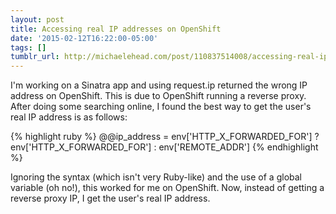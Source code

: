 ```yaml
---
layout: post
title: Accessing real IP addresses on OpenShift
date: '2015-02-12T16:22:00-05:00'
tags: []
tumblr_url: http://michaelehead.com/post/110837514008/accessing-real-ip-addresses-on-openshift
---
```

I'm working on a Sinatra app and using request.ip returned the wrong IP address on OpenShift. This is due to OpenShift running a reverse proxy. After doing some searching online, I found the best way to get the user's real IP address is as follows:

{% highlight ruby %}
@@ip_address = env['HTTP_X_FORWARDED_FOR'] ? env['HTTP_X_FORWARDED_FOR'] : env['REMOTE_ADDR']
{% endhighlight %}

Ignoring the syntax (which isn't very Ruby-like) and the use of a global variable (oh no!), this worked for me on OpenShift. Now, instead of getting a reverse proxy IP, I get the user's real IP address. 
